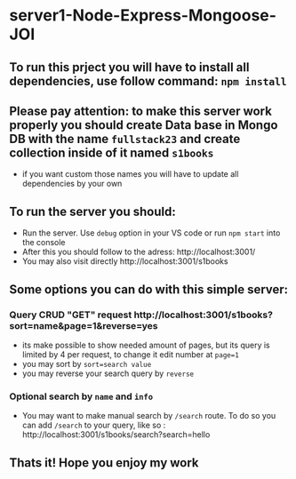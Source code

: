 # server1-Node-Express-Mongoose-JOI

## To run this prject you will have to install all dependencies, use follow command: `npm install`
## Please pay attention: to make this server work properly you should create Data base in Mongo DB with the name  `fullstack23` and create collection inside of it named `s1books`
- if you want custom those names you will have to update all dependencies by your own


## To run the server you should:
- Run the server. Use `debug` option in your VS code or run `npm start` into the console
- After this you should follow to the adress: http://localhost:3001/
- You may also visit directly http://localhost:3001/s1books

## Some options you can do with this simple server:


### Query CRUD "GET" request   http://localhost:3001/s1books?sort=name&page=1&reverse=yes

-  its make possible to show needed amount of pages, but its query is limited by 4 per request, to change it edit number at `page=1`
-  you may sort by `sort=search value`  
- you may reverse your search query by `reverse`


### Optional search by `name` and `info`

- You may want to make manual search by `/search` route. To do so you can add `/search` to your query, like so : http://localhost:3001/s1books/search?search=hello

## Thats it! Hope you enjoy my work


